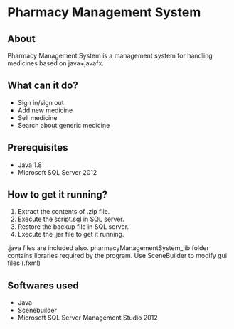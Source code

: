 # Pharmacy Management System

## About
Pharmacy Management System is a management system for handling medicines based on java+javafx.

## What can it do?
* Sign in/sign out
* Add new medicine
* Sell medicine
* Search about generic medicine

## Prerequisites
* Java 1.8
* Microsoft SQL Server 2012

## How to get it running?
1) Extract the contents of .zip file.
2) Execute the script.sql in SQL server.
3) Restore the backup file in SQL server.
4) Execute the .jar file to get it running.

.java files are included also.
pharmacyManagementSystem_lib folder contains libraries required by the program.
Use SceneBuilder to modify gui files (.fxml)

## Softwares used
* Java
* Scenebuilder
* Microsoft SQL Server Management Studio 2012